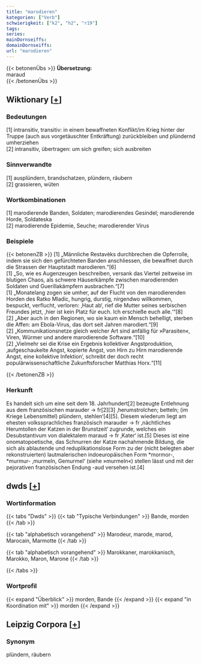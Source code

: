 ```yaml
---
title: "marodieren"
kategorien: ["Verb"]
schwierigkeit: ["k2", "h2", "r19"]
tags:
series:
mainDornseiffs:
domainDornseiffs:
url: "marodieren"
---
```


{{< betonenÜbs >}}
**Übersetzung:**  
maraud  
{{< /betonenÜbs >}}

## Wiktionary [[+](https://de.wiktionary.org/wiki/marodieren)]

### Bedeutungen
[1] intransitiv, transitiv: in einem bewaffneten Konflikt/im Krieg hinter der Truppe (auch aus vorgetäuschter Entkräftung) zurückbleiben und plündernd umherziehen  
[2] intransitiv, übertragen: um sich greifen; sich ausbreiten  

### Sinnverwandte
[1] ausplündern, brandschatzen, plündern, räubern  
[2] grassieren, wüten  

### Wortkombinationen
[1] marodierende Banden, Soldaten; marodierendes Gesindel; marodierende Horde, Soldateska  
[2] marodierende Epidemie, Seuche; marodierender Virus  

### Beispiele
{{< betonenZB >}}
[1] „Männliche Restavèks durchbrechen die Opferrolle, indem sie sich den gefürchteten Banden anschliessen, die bewaffnet durch die Strassen der Hauptstadt marodieren.“[6]  
[1] „So, wie es Augenzeugen beschreiben, versank das Viertel zeitweise im blutigen Chaos, als schwere Häuserkämpfe zwischen marodierenden Soldaten und Guerillakämpfern ausbrachen.“[7]  
[1] „Monatelang zogen sie umher, auf der Flucht von den marodierenden Horden des Ratko Mladic, hungrig, durstig, nirgendwo willkommen, bespuckt, verflucht, verloren: ‚Haut ab‘, rief die Mutter seines serbischen Freundes jetzt, ‚hier ist kein Platz für euch. Ich erschieße euch alle.‘“[8]  
[2] „Aber auch in den Regionen, wo sie kaum ein Mensch behelligt, sterben die Affen: am Ebola-Virus, das dort seit Jahren marodiert.“[9]  
[2] „Kommunikationsnetze gleich welcher Art sind anfällig für »Parasiten«, Viren, Würmer und andere marodierende Software.“[10]  
[2] „Vielmehr sei die Krise ein Ergebnis kollektiver Angstproduktion, ‚aufgeschaukelte Angst, kopierte Angst, von Hirn zu Hirn marodierende Angst, eine kollektive Infektion‘, schreibt der doch recht populärwissenschaftliche Zukunftsforscher Matthias Horx.“[11]  

{{< /betonenZB >}}
### Herkunft
Es handelt sich um eine seit dem 18. Jahrhundert[2] bezeugte Entlehnung aus dem französischen marauder → fr[2][3] ‚herumstrolchen; betteln; (im Kriege Lebensmittel) plündern, stehlen‘[4][5]. Diesem wiederum liegt am ehesten volkssprachliches französisch marauder → fr ‚nächtliches Herumtollen der Katzen in der Brunstzeit‘ zugrunde, welches ein Desubstantivum von dialektalem maraud → fr ‚Kater‘ ist.[5] Dieses ist eine onomatopoetische, das Schnurren der Katze nachahmende Bildung, die sich als ablautende und reduplikationslose Form zu der (nicht belegten aber rekonstruierten) lautmalerischen indoeuropäischen Form *mormor-, *murmur- ‚murmeln, Gemurmel‘ (siehe »murmeln«) stellen lässt und mit der pejorativen französischen Endung -aud versehen ist.[4]  



## dwds [[+](https://www.dwds.de/wb/marodieren)]

### Wortinformation
{{< tabs "Dwds" >}}
{{< tab "Typische Verbindungen" >}}
Bande, morden
{{< /tab >}}

{{< tab "alphabetisch vorangehend" >}}
Marodeur, marode, marod, Marocain, Marmotte
{{< /tab >}}

{{< tab "alphabetisch vorangehend" >}}
Marokkaner, marokkanisch, Marokko, Maron, Marone
{{< /tab >}}

{{< /tabs >}}

### Wortprofil
{{< expand "Überblick" >}} morden, Bande {{< /expand >}}
{{< expand "in Koordination mit" >}} morden {{< /expand >}}

## Leipzig Corpora [[+](https://corpora.uni-leipzig.de/en/res?word=marodieren&corpusId=deu_newscrawl-public_2018)]


### Synonym
plündern, räubern

